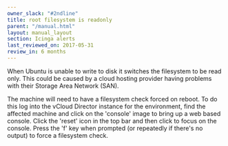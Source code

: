 ```yaml
---
owner_slack: "#2ndline"
title: root filesystem is readonly
parent: "/manual.html"
layout: manual_layout
section: Icinga alerts
last_reviewed_on: 2017-05-31
review_in: 6 months
---
```


When Ubuntu is unable to write to disk it switches the filesystem to be
read only. This could be caused by a cloud hosting provider having
problems with their Storage Area Network (SAN).

The machine will need to have a filesystem check forced on reboot. To do
this log into the vCloud Director instance for the environment, find the
affected machine and click on the 'console' image to bring up a web
based console. Click the 'reset' icon in the top bar and then click to
focus on the console. Press the 'f' key when prompted (or repeatedly if
there's no output) to force a filesystem check.

